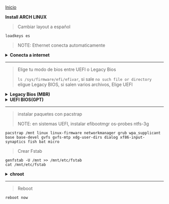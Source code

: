 [Inicio](https://github.com/DeathGabox/Dotfiles#dotfiles)
   
**Install ARCH LINUX**

> Cambiar layout a español
```
loadkeys es
```
> NOTE: Ethernet conecta automaticamente
   <details>
   <summary><b>Conecta a internet</b></summary>
   <br>
   
  > Testear la conectividad de internet
```
ping -c 1 google.cl
``` 
> Conectar wifi
```
nmcli r wifi on
nmcli d wifi list
nmcli d wifi "Your\ Hostname" password "Your\ Password"
```
  
  </details>
 
--- 
  
> Elige tu modo de bios entre UEFI o Legacy Bios
> 
> `ls /sys/firmware/efi/efivar`, si sale `no such file or directory` eligue Legacy BIOS, si salen varios archivos, Elige UEFI

   <details>
   <summary><b>Legacy Bios (MBR)</b></summary>
   <br>
  
> Particiones
```
cfdisk
  dev/sda1 512M/Primary/Linux
  dev/sda2 dejando 4G/Primary/Linux
  dev/sda3 4G/Primary/Linux Swap
  "Write" y salir
```

> Revisar las particiones
```
lsblk
```

> Crear Sistema de ficheros
```
mkfs.vfat -F 32 /dev/sda1
mkfs.ext4 /dev/sda2
mkswap /dev/sda3
swapon
```

> Montar particiones e instalar paquetes
```
mount /dev/sda2 /mnt
mkdir /mnt/boot
mount /dev/sda1 /mnt/boot
```
     
  </details>
   
   <details>
   <summary><b>UEFI BIOS(GPT)</b></summary>
   <br>
   
> Particiones
```
cfdisk
  dev/sda1 512M/EFI System
  dev/sda2 dejando 4G/Linux x86_64 root
  dev/sda3 4G/Primary/Linux Swap
  "Write" y salir
```

> Revisar las particiones
```
lsblk
```

> Crear Sistema de ficheros
```
mkfs.vfat -F 32 /dev/sda1
mkfs.ext4 /dev/sda2
mkswap /dev/sda3
swapon
```

> Montar particiones e instalar paquetes
```
mount /dev/sda2 /mnt
mkdir /mnt/efi
mount /dev/sda1 /mnt/efi
```
   </details>
   
---
   
> instalar paquetes con pacstrap
>
> NOTE: en sistemas UEFI, instalar efibootmgr os-probes ntfs-3g
```
pacstrap /mnt linux linux-firmware networkmanager grub wpa_supplicant base base-devel gvfs gvfs-mtp xdg-user-dirs dialog xf86-input-synaptics fish bat micro 
```
   
> Crear Fstab
```
genfstab -U /mnt >> /mnt/etc/fstab
cat /mnt/etc/fstab
```

   <details>
   <summary><b>chroot</b></summary>
   <br>


> Crear Usuarios
```
arch-chroot /mnt
passwd
useradd -m $USER
passwd $USER
usermod -aG wheel $USER
```

> Sudo Config
```
pacman -Sy sudo nano
nano /etc/sudoers
  descomentar %wheel ALL=(ALL:ALL) ALL
              root ALL=(ALL:ALL) ALL
```

> Configurar idiomas
```
nano /etc/locale.gen
  descomentar en_US.UTF-8 UTF-8
              es_ES.UTF-8 UTF-8
locale-gen
```

> Keymap
```
nano /etc/vconsole.conf
  KEYMAP=es
```

> Montar Bootloader
```
grub-install /dev/sda
grub-mkconfig -o /boot/grub/grub.cfg
```

> Montar Bootloader UEFI
```
grub-install --efi-directory=/boot/efi --bootloader-id='Arch Linux' --target=x86_64-efi
grub-mkconfig -o /boot/grub/grub.cfg
```
      
> Hostname
```
echo $HOSTNAME > /etc/hostname
nano /etc/hosts
  Agregar la linea 127.0.0.1    $HOSTNAME.localhost $HOSTNAME
```

> Lujitos
```
pacman -S neofetch
neofetch
exit
```

   </details>
   
---
> Reboot
```
reboot now
```
